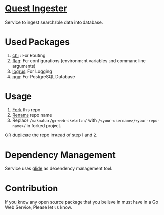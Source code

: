 # [Quest Ingester](https://github.com/maknahar/go-web-skeleton)
Service to ingest searchable data into database.

# Used Packages
1. [chi](https://github.com/go-chi/chi) : For Routing
2. [flag](https://github.com/namsral/flag): For configurations (environment variables and command line arguments)
3. [logrus](https://github.com/sirupsen/logrus): For Logging 
4. [pgx](https://github.com/jackc/pgx): For PostgreSQL Database

# Usage
1. [Fork](https://help.github.com/articles/fork-a-repo/) this repo
2. [Rename](https://help.github.com/articles/renaming-a-repository/) repo name
3. Replace `/maknahar/go-web-skeleton/` with `/<your-username>/<your-repo-name>/` in forked project.

OR [duplicate](https://help.github.com/articles/duplicating-a-repository) the repo instead of step 1 and 2.

# Dependency Management
Service uses [glide](https://github.com/Masterminds/glide) as dependency management tool.

# Contribution
If you know any open source package that you believe in must have in a Go Web Service, Please let us know.

